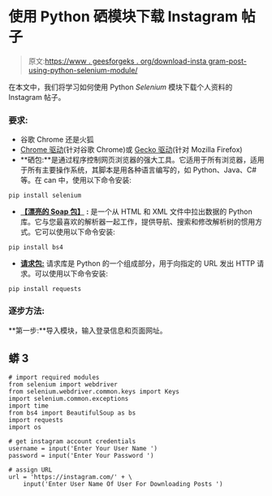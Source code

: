 # 使用 Python 硒模块下载 Instagram 帖子

> 原文:[https://www . geesforgeks . org/download-insta gram-post-using-python-selenium-module/](https://www.geeksforgeeks.org/download-instagram-posts-using-python-selenium-module/)

在本文中，我们将学习如何使用 Python *Selenium* 模块下载个人资料的 Instagram 帖子。

### 要求:

*   谷歌 Chrome 还是火狐
*   [Chrome 驱动](https://chromedriver.chromium.org/downloads)(针对谷歌 Chrome)或 [Gecko 驱动](https://github.com/mozilla/geckodriver/releases)(针对 Mozilla Firefox)
*   **硒包:**是通过程序控制网页浏览器的强大工具。它适用于所有浏览器，适用于所有主要操作系统，其脚本是用各种语言编写的，如 Python、Java、C#等。在 can 中，使用以下命令安装:

```
pip install selenium 
```

*   [**【漂亮的 Soap 包】**](https://www.geeksforgeeks.org/implementing-web-scraping-python-beautiful-soup/) **:** 是一个从 HTML 和 XML 文件中拉出数据的 Python 库。它与您最喜欢的解析器一起工作，提供导航、搜索和修改解析树的惯用方式。它可以使用以下命令安装:

```
pip install bs4
```

*   [**请求包:**](https://www.geeksforgeeks.org/python-requests-tutorial/) 请求库是 Python 的一个组成部分，用于向指定的 URL 发出 HTTP 请求。可以使用以下命令安装:

```
pip install requests
```

### 逐步方法:

**第一步:**导入模块，输入登录信息和页面网址。

## 蟒 3

```
# import required modules
from selenium import webdriver
from selenium.webdriver.common.keys import Keys
import selenium.common.exceptions
import time
from bs4 import BeautifulSoup as bs
import requests
import os

# get instagram account credentials
username = input('Enter Your User Name ')
password = input('Enter Your Password ')

# assign URL
url = 'https://instagram.com/' + \
    input('Enter User Name Of User For Downloading Posts ')
```